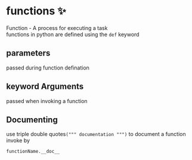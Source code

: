 # functions :sparkles:  

Function - A process for executing a task  
functions in python are defined using the `def` keyword  

## parameters  
passed during function defination  

## keyword Arguments
passed when invoking a function  

## Documenting
use triple double quotes`(""" documentation """)` to document a function  
invoke by

```py
functionName.__doc__
```
